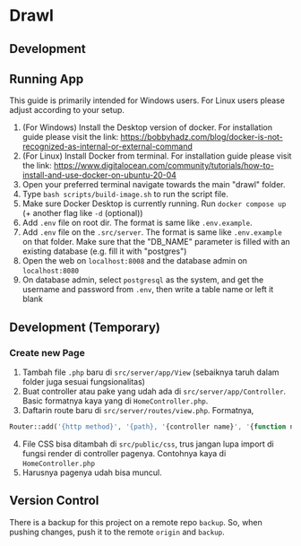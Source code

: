 # Drawl

## Development

## Running App

This guide is primarily intended for Windows users. For Linux users please adjust according to your setup.

1. (For Windows) Install the Desktop version of docker. For installation guide please visit the link: https://bobbyhadz.com/blog/docker-is-not-recognized-as-internal-or-external-command
2. (For Linux) Install Docker from terminal. For installation guide please visit the link: https://www.digitalocean.com/community/tutorials/how-to-install-and-use-docker-on-ubuntu-20-04
3. Open your preferred terminal navigate towards the main "drawl" folder.
4. Type `bash scripts/build-image.sh` to run the script file.
5. Make sure Docker Desktop is currently running. Run `docker compose up` (+ another flag like `-d` (optional))
6. Add `.env` file on root dir. The format is same like `.env.example`.
7. Add `.env` file on the `.src/server`. The format is same like `.env.example` on that folder. Make sure that the "DB_NAME" parameter is filled with an existing database (e.g. fill it with "postgres")
8. Open the web on `localhost:8008` and the database admin on `localhost:8080`
9. On database admin, select `postgresql` as the system, and get the username and password from `.env`, then write a table name or left it blank

## Development (Temporary)

### Create new Page

1. Tambah file `.php` baru di `src/server/app/View` (sebaiknya taruh dalam folder juga sesuai fungsionalitas)
2. Buat controller atau pake yang udah ada di `src/server/app/Controller`. Basic formatnya kaya yang di `HomeController.php`.
3. Daftarin route baru di `src/server/routes/view.php`. Formatnya,

```php
Router::add('{http method}', '{path}, '{controller name}', '{function name}', '{middlewares}')
```

4. File CSS bisa ditambah di `src/public/css`, trus jangan lupa import di fungsi render di controller pagenya. Contohnya kaya di `HomeController.php`
5. Harusnya pagenya udah bisa muncul.

## Version Control

There is a backup for this project on a remote repo `backup`.
So, when pushing changes, push it to the remote `origin` and `backup`.

